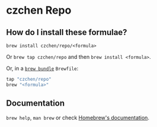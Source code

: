 # czchen Repo

## How do I install these formulae?

`brew install czchen/repo/<formula>`

Or `brew tap czchen/repo` and then `brew install <formula>`.

Or, in a [`brew bundle`](https://github.com/Homebrew/homebrew-bundle) `Brewfile`:

```ruby
tap "czchen/repo"
brew "<formula>"
```

## Documentation

`brew help`, `man brew` or check [Homebrew's documentation](https://docs.brew.sh).

